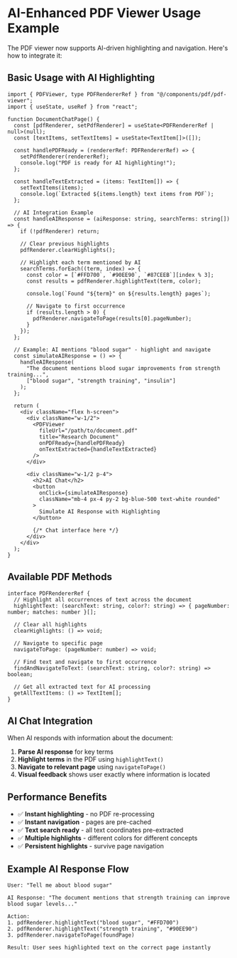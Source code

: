 # AI-Enhanced PDF Viewer Usage Example

The PDF viewer now supports AI-driven highlighting and navigation. Here's how to integrate it:

## Basic Usage with AI Highlighting

```tsx
import { PDFViewer, type PDFRendererRef } from "@/components/pdf/pdf-viewer";
import { useState, useRef } from "react";

function DocumentChatPage() {
  const [pdfRenderer, setPdfRenderer] = useState<PDFRendererRef | null>(null);
  const [textItems, setTextItems] = useState<TextItem[]>([]);

  const handlePDFReady = (rendererRef: PDFRendererRef) => {
    setPdfRenderer(rendererRef);
    console.log("PDF is ready for AI highlighting!");
  };

  const handleTextExtracted = (items: TextItem[]) => {
    setTextItems(items);
    console.log(`Extracted ${items.length} text items from PDF`);
  };

  // AI Integration Example
  const handleAIResponse = (aiResponse: string, searchTerms: string[]) => {
    if (!pdfRenderer) return;

    // Clear previous highlights
    pdfRenderer.clearHighlights();

    // Highlight each term mentioned by AI
    searchTerms.forEach((term, index) => {
      const color = [`#FFD700`, `#90EE90`, `#87CEEB`][index % 3];
      const results = pdfRenderer.highlightText(term, color);

      console.log(`Found "${term}" on ${results.length} pages`);

      // Navigate to first occurrence
      if (results.length > 0) {
        pdfRenderer.navigateToPage(results[0].pageNumber);
      }
    });
  };

  // Example: AI mentions "blood sugar" - highlight and navigate
  const simulateAIResponse = () => {
    handleAIResponse(
      "The document mentions blood sugar improvements from strength training...",
      ["blood sugar", "strength training", "insulin"]
    );
  };

  return (
    <div className="flex h-screen">
      <div className="w-1/2">
        <PDFViewer
          fileUrl="/path/to/document.pdf"
          title="Research Document"
          onPDFReady={handlePDFReady}
          onTextExtracted={handleTextExtracted}
        />
      </div>

      <div className="w-1/2 p-4">
        <h2>AI Chat</h2>
        <button
          onClick={simulateAIResponse}
          className="mb-4 px-4 py-2 bg-blue-500 text-white rounded"
        >
          Simulate AI Response with Highlighting
        </button>

        {/* Chat interface here */}
      </div>
    </div>
  );
}
```

## Available PDF Methods

```tsx
interface PDFRendererRef {
  // Highlight all occurrences of text across the document
  highlightText: (searchText: string, color?: string) => { pageNumber: number; matches: number }[];

  // Clear all highlights
  clearHighlights: () => void;

  // Navigate to specific page
  navigateToPage: (pageNumber: number) => void;

  // Find text and navigate to first occurrence
  findAndNavigateToText: (searchText: string, color?: string) => boolean;

  // Get all extracted text for AI processing
  getAllTextItems: () => TextItem[];
}
```

## AI Chat Integration

When AI responds with information about the document:

1. **Parse AI response** for key terms
2. **Highlight terms** in the PDF using `highlightText()`
3. **Navigate to relevant page** using `navigateToPage()`
4. **Visual feedback** shows user exactly where information is located

## Performance Benefits

- ✅ **Instant highlighting** - no PDF re-processing
- ✅ **Instant navigation** - pages are pre-cached
- ✅ **Text search ready** - all text coordinates pre-extracted
- ✅ **Multiple highlights** - different colors for different concepts
- ✅ **Persistent highlights** - survive page navigation

## Example AI Response Flow

```
User: "Tell me about blood sugar"

AI Response: "The document mentions that strength training can improve blood sugar levels..."

Action:
1. pdfRenderer.highlightText("blood sugar", "#FFD700")
2. pdfRenderer.highlightText("strength training", "#90EE90")
3. pdfRenderer.navigateToPage(foundPage)

Result: User sees highlighted text on the correct page instantly
```